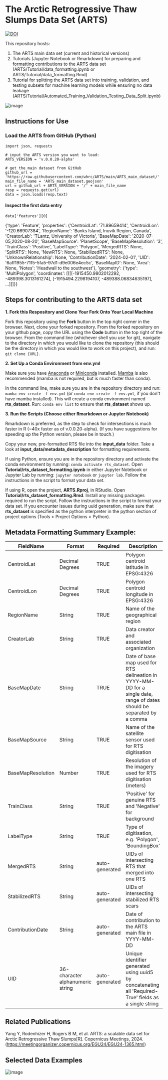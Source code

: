 # The Arctic Retrogressive Thaw Slumps Data Set (ARTS)

[![DOI](https://zenodo.org/badge/730674203.svg)](https://zenodo.org/doi/10.5281/zenodo.10535025)

This repository hosts:
1. The ARTS main data set (current and historical versions)
2. Tutorials (Jupyter Notebook or Rmarkdown) for preparing and formatting contributions to the ARTS data set (ARTS/Tutorial/data_formatting.ipynb or ARTS/Tutorial/data_formatting.Rmd)
3. Tutorial for splitting the ARTS data set into training, validation, and testing subsets for machine learning models while ensuring no data leakage (ARTS/Tutorial/Automated_Training_Validation_Testing_Data_Split.ipynb)

![image](https://github.com/whrc/ARTS/blob/main/img/Yang_RTS_site_figure1_Dec_5_2023%20sm.jpg)

## Instructions for Use
### Load the ARTS from GitHub (Python)
```
import json, requests

# input the ARTS version you want to load:
ARTS_VERSION = 'v.0.0.20-alpha'

# get the main dataset from GitHub
github_url = 'https://raw.githubusercontent.com/whrc/ARTS/main/ARTS_main_dataset/'
main_file_name = 'ARTS_main_dataset.geojson'
url = github_url + ARTS_VERSION + '/' + main_file_name
resp = requests.get(url)
data = json.loads(resp.text)
```
#### Inspect the first data entry
```
data['features'][0]
```
{'type': 'Feature',
 'properties': {'CentroidLat': '71.89659414',
  'CentroidLon': '-120.66907384',
  'RegionName': 'Banks Island, Inuvik Region, Canada',
  'CreatorLab': 'TLantz, University of Victoria',
  'BaseMapDate': '2020-07-05,2020-08-20',
  'BaseMapSource': 'PlanetScope',
  'BaseMapResolution': '3',
  'TrainClass': 'Positive',
  'LabelType': 'Polygon',
  'MergedRTS': None,
  'SplitRTS': None,
  'NewRTS': None,
  'StabilizedRTS': None,
  'UnknownRelationship': None,
  'ContributionDate': '2024-02-01',
  'UID': '6aff1955-71f5-5fa5-97d1-d9e006e4ec5c',
  'BaseMapID': None,
  'Area': None,
  'Notes': 'Headwall to the southwest'},
 'geometry': {'type': 'MultiPolygon',
  'coordinates': [[[[-1915450.9802012292, -489398.3013161274],
     [-1915494.2298194107, -489388.06834635197],
    ...]]]}}

## Steps for contributing to the ARTS data set
**1. Fork this Respository and Clone Your Fork Onto Your Local Machine**

Fork this repository using the **Fork** button in the top right corner in the browser. Next, clone your forked repository. From the forked repository on your github page, copy the URL using the **Code** button in the top right of the browser. From the command line (whichever shell you use for git), navigate to the directory in which you would like to clone the repository (this should be the directory in which you would like to work on this project), and run: `git clone {URL}`.

**2. Set Up a Conda Environment from env.yml**

Make sure you have [Anaconda](https://www.anaconda.com/download/) or [Miniconda](https://docs.conda.io/projects/miniconda/en/latest/) installed. [Mamba](https://anaconda.org/conda-forge/mamba) is also recommended (mamba is not required, but is much faster than conda).

In the command line, make sure you are in the repository directory and run: `mamba env create -f env.yml` (or `conda env create -f env.yml`, if you don't have mamba installed). This will create a conda environment named **rts_dataset**. Run: `conda env list` to ensure that **rts_dataset** shows up.

**3. Run the Scripts (Choose either Rmarkdown or Jupyter Notebook)**

Rmarkdown is preferred, as the step to check for intersections is much faster in R (~40x faster as of v.0.0.20-alpha). (If you have suggestions for speeding up the Python version, please be in touch.) 

Copy your new, pre-formatted RTS file into the **input_data** folder. Take a look at **input_data/metadata_description** for formatting requirements.
   
If using Python, ensure you are in the repository directory and activate the conda environment by running: `conda activate rts_dataset`. Open **Tutorial/rts_dataset_formatting.ipynb** in either Jupyter Notebook or Jupyter Lab by running: `jupyter notebook` or `jupyter lab`. Follow the instructions in the script to format your data set.
   
If using R, open the project, **ARTS.Rproj**, in RStudio. Open **Tutorial/rts_dataset_formatting.Rmd**. Install any missing packages required to run the script. Follow the instructions in the script to format your data set. If you encounter issues during uuid generation, make sure that **rts_dataset** is specified as the python interpreter in the python section of project options (Tools > Project Options > Python).

## Metadata Formatting Summary Example:

| FieldName         | Format                           | Required       | Description                                                                                                                |
|-------------------|----------------------------------|----------------|----------------------------------------------------------------------------------------------------------------------------|
| CentroidLat       | Decimal Degrees                  | TRUE           | Polygon centroid latitude in EPSG:4326                                                                                     |
| CentroidLon       | Decimal Degrees                  | TRUE           | Polygon centroid longitude in EPSG:4326                                                                                    |
| RegionName        | String                           | TRUE           | Name of the geographical region                                                                                            |
| CreatorLab        | String                           | TRUE           | Data creator and associated organization                                                                                   |
| BaseMapDate       | String                           | TRUE           | Date of base map used for RTS delineation in YYYY-MM-DD for a single date, range of dates should be separated by a comma   |
| BaseMapSource     | String                           | TRUE           | Name of the satellite sensor used for RTS digitisation                                                                     |
| BaseMapResolution | Number                           | TRUE           | Resolution of the imagery used for RTS digitisation (meters)                                                               |
| TrainClass        | String                           | TRUE           | 'Positive' for genuine RTS and 'Negative' for background                                                                   |
| LabelType         | String                           | TRUE           | Type of digitisation, e.g. 'Polygon', 'BoundingBox'                                                                        |
| MergedRTS         | String                           | auto-generated | UIDs of intersecting RTS that merged into one RTS                                                                          |
| StabilizedRTS     | String                           | auto-generated | UIDs of intersecting stabilized RTS scars                                                                                  |
| ContributionDate  | String                           | auto-generated | Date of contribution to the ARTS main file in YYYY-MM-DD                                                                   |
| UID               | 36-character alphanumeric string | auto-generated | Unique identifier generated using uuid5 by concatenating all 'Required-True' fields as a single string                   |

## Related Publications
Yang Y, Rodenhizer H, Rogers B M, et al. ARTS: a scalable data set for Arctic Retrogressive Thaw Slumps[R]. Copernicus Meetings, 2024.
(https://meetingorganizer.copernicus.org/EGU24/EGU24-1365.html)

## Selected Data Examples
![image](https://github.com/whrc/ARTS/blob/main/img/RTSfigure.jpg)

